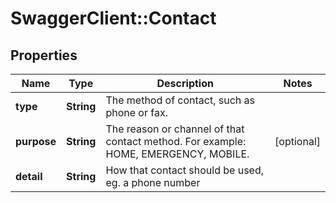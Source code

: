 # SwaggerClient::Contact

## Properties
Name | Type | Description | Notes
------------ | ------------- | ------------- | -------------
**type** | **String** | The method of contact, such as phone or fax. |
**purpose** | **String** | The reason or channel of that contact method. For example: HOME, EMERGENCY, MOBILE. | [optional]
**detail** | **String** | How that contact should be used, eg. a phone number |


